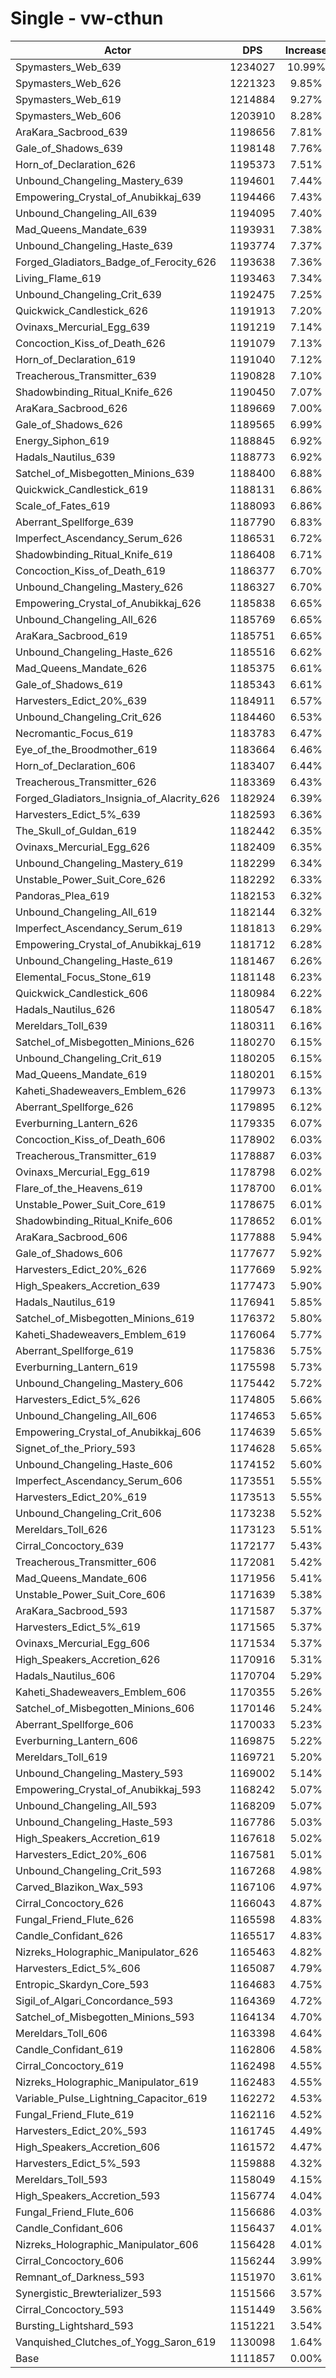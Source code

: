 # Single - vw-cthun
| Actor | DPS | Increase |
|---|:---:|:---:|
|Spymasters_Web_639|1234027|10.99%|
|Spymasters_Web_626|1221323|9.85%|
|Spymasters_Web_619|1214884|9.27%|
|Spymasters_Web_606|1203910|8.28%|
|AraKara_Sacbrood_639|1198656|7.81%|
|Gale_of_Shadows_639|1198148|7.76%|
|Horn_of_Declaration_626|1195373|7.51%|
|Unbound_Changeling_Mastery_639|1194601|7.44%|
|Empowering_Crystal_of_Anubikkaj_639|1194466|7.43%|
|Unbound_Changeling_All_639|1194095|7.40%|
|Mad_Queens_Mandate_639|1193931|7.38%|
|Unbound_Changeling_Haste_639|1193774|7.37%|
|Forged_Gladiators_Badge_of_Ferocity_626|1193638|7.36%|
|Living_Flame_619|1193463|7.34%|
|Unbound_Changeling_Crit_639|1192475|7.25%|
|Quickwick_Candlestick_626|1191913|7.20%|
|Ovinaxs_Mercurial_Egg_639|1191219|7.14%|
|Concoction_Kiss_of_Death_626|1191079|7.13%|
|Horn_of_Declaration_619|1191040|7.12%|
|Treacherous_Transmitter_639|1190828|7.10%|
|Shadowbinding_Ritual_Knife_626|1190450|7.07%|
|AraKara_Sacbrood_626|1189669|7.00%|
|Gale_of_Shadows_626|1189565|6.99%|
|Energy_Siphon_619|1188845|6.92%|
|Hadals_Nautilus_639|1188773|6.92%|
|Satchel_of_Misbegotten_Minions_639|1188400|6.88%|
|Quickwick_Candlestick_619|1188131|6.86%|
|Scale_of_Fates_619|1188093|6.86%|
|Aberrant_Spellforge_639|1187790|6.83%|
|Imperfect_Ascendancy_Serum_626|1186531|6.72%|
|Shadowbinding_Ritual_Knife_619|1186408|6.71%|
|Concoction_Kiss_of_Death_619|1186377|6.70%|
|Unbound_Changeling_Mastery_626|1186327|6.70%|
|Empowering_Crystal_of_Anubikkaj_626|1185838|6.65%|
|Unbound_Changeling_All_626|1185769|6.65%|
|AraKara_Sacbrood_619|1185751|6.65%|
|Unbound_Changeling_Haste_626|1185516|6.62%|
|Mad_Queens_Mandate_626|1185375|6.61%|
|Gale_of_Shadows_619|1185343|6.61%|
|Harvesters_Edict_20%_639|1184911|6.57%|
|Unbound_Changeling_Crit_626|1184460|6.53%|
|Necromantic_Focus_619|1183783|6.47%|
|Eye_of_the_Broodmother_619|1183664|6.46%|
|Horn_of_Declaration_606|1183407|6.44%|
|Treacherous_Transmitter_626|1183369|6.43%|
|Forged_Gladiators_Insignia_of_Alacrity_626|1182924|6.39%|
|Harvesters_Edict_5%_639|1182593|6.36%|
|The_Skull_of_Guldan_619|1182442|6.35%|
|Ovinaxs_Mercurial_Egg_626|1182409|6.35%|
|Unbound_Changeling_Mastery_619|1182299|6.34%|
|Unstable_Power_Suit_Core_626|1182292|6.33%|
|Pandoras_Plea_619|1182153|6.32%|
|Unbound_Changeling_All_619|1182144|6.32%|
|Imperfect_Ascendancy_Serum_619|1181813|6.29%|
|Empowering_Crystal_of_Anubikkaj_619|1181712|6.28%|
|Unbound_Changeling_Haste_619|1181467|6.26%|
|Elemental_Focus_Stone_619|1181148|6.23%|
|Quickwick_Candlestick_606|1180984|6.22%|
|Hadals_Nautilus_626|1180547|6.18%|
|Mereldars_Toll_639|1180311|6.16%|
|Satchel_of_Misbegotten_Minions_626|1180270|6.15%|
|Unbound_Changeling_Crit_619|1180205|6.15%|
|Mad_Queens_Mandate_619|1180201|6.15%|
|Kaheti_Shadeweavers_Emblem_626|1179973|6.13%|
|Aberrant_Spellforge_626|1179895|6.12%|
|Everburning_Lantern_626|1179335|6.07%|
|Concoction_Kiss_of_Death_606|1178902|6.03%|
|Treacherous_Transmitter_619|1178887|6.03%|
|Ovinaxs_Mercurial_Egg_619|1178798|6.02%|
|Flare_of_the_Heavens_619|1178700|6.01%|
|Unstable_Power_Suit_Core_619|1178675|6.01%|
|Shadowbinding_Ritual_Knife_606|1178652|6.01%|
|AraKara_Sacbrood_606|1177888|5.94%|
|Gale_of_Shadows_606|1177677|5.92%|
|Harvesters_Edict_20%_626|1177669|5.92%|
|High_Speakers_Accretion_639|1177473|5.90%|
|Hadals_Nautilus_619|1176941|5.85%|
|Satchel_of_Misbegotten_Minions_619|1176372|5.80%|
|Kaheti_Shadeweavers_Emblem_619|1176064|5.77%|
|Aberrant_Spellforge_619|1175836|5.75%|
|Everburning_Lantern_619|1175598|5.73%|
|Unbound_Changeling_Mastery_606|1175442|5.72%|
|Harvesters_Edict_5%_626|1174805|5.66%|
|Unbound_Changeling_All_606|1174653|5.65%|
|Empowering_Crystal_of_Anubikkaj_606|1174639|5.65%|
|Signet_of_the_Priory_593|1174628|5.65%|
|Unbound_Changeling_Haste_606|1174152|5.60%|
|Imperfect_Ascendancy_Serum_606|1173551|5.55%|
|Harvesters_Edict_20%_619|1173513|5.55%|
|Unbound_Changeling_Crit_606|1173238|5.52%|
|Mereldars_Toll_626|1173123|5.51%|
|Cirral_Concoctory_639|1172177|5.43%|
|Treacherous_Transmitter_606|1172081|5.42%|
|Mad_Queens_Mandate_606|1171956|5.41%|
|Unstable_Power_Suit_Core_606|1171639|5.38%|
|AraKara_Sacbrood_593|1171587|5.37%|
|Harvesters_Edict_5%_619|1171565|5.37%|
|Ovinaxs_Mercurial_Egg_606|1171534|5.37%|
|High_Speakers_Accretion_626|1170916|5.31%|
|Hadals_Nautilus_606|1170704|5.29%|
|Kaheti_Shadeweavers_Emblem_606|1170355|5.26%|
|Satchel_of_Misbegotten_Minions_606|1170146|5.24%|
|Aberrant_Spellforge_606|1170033|5.23%|
|Everburning_Lantern_606|1169875|5.22%|
|Mereldars_Toll_619|1169721|5.20%|
|Unbound_Changeling_Mastery_593|1169002|5.14%|
|Empowering_Crystal_of_Anubikkaj_593|1168242|5.07%|
|Unbound_Changeling_All_593|1168209|5.07%|
|Unbound_Changeling_Haste_593|1167786|5.03%|
|High_Speakers_Accretion_619|1167618|5.02%|
|Harvesters_Edict_20%_606|1167581|5.01%|
|Unbound_Changeling_Crit_593|1167268|4.98%|
|Carved_Blazikon_Wax_593|1167106|4.97%|
|Cirral_Concoctory_626|1166043|4.87%|
|Fungal_Friend_Flute_626|1165598|4.83%|
|Candle_Confidant_626|1165517|4.83%|
|Nizreks_Holographic_Manipulator_626|1165463|4.82%|
|Harvesters_Edict_5%_606|1165087|4.79%|
|Entropic_Skardyn_Core_593|1164683|4.75%|
|Sigil_of_Algari_Concordance_593|1164369|4.72%|
|Satchel_of_Misbegotten_Minions_593|1164134|4.70%|
|Mereldars_Toll_606|1163398|4.64%|
|Candle_Confidant_619|1162806|4.58%|
|Cirral_Concoctory_619|1162498|4.55%|
|Nizreks_Holographic_Manipulator_619|1162483|4.55%|
|Variable_Pulse_Lightning_Capacitor_619|1162272|4.53%|
|Fungal_Friend_Flute_619|1162116|4.52%|
|Harvesters_Edict_20%_593|1161745|4.49%|
|High_Speakers_Accretion_606|1161572|4.47%|
|Harvesters_Edict_5%_593|1159888|4.32%|
|Mereldars_Toll_593|1158049|4.15%|
|High_Speakers_Accretion_593|1156774|4.04%|
|Fungal_Friend_Flute_606|1156686|4.03%|
|Candle_Confidant_606|1156437|4.01%|
|Nizreks_Holographic_Manipulator_606|1156428|4.01%|
|Cirral_Concoctory_606|1156244|3.99%|
|Remnant_of_Darkness_593|1151970|3.61%|
|Synergistic_Brewterializer_593|1151566|3.57%|
|Cirral_Concoctory_593|1151449|3.56%|
|Bursting_Lightshard_593|1151221|3.54%|
|Vanquished_Clutches_of_Yogg_Saron_619|1130098|1.64%|
|Base|1111857|0.00%|

